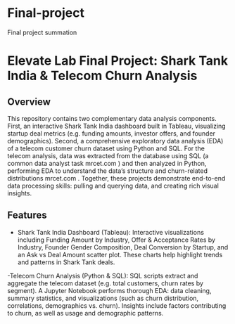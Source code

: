 # Final-project
Final project summation

# Elevate Lab Final Project: Shark Tank India & Telecom Churn Analysis

## Overview

This repository contains two complementary data analysis components. First, an interactive Shark Tank India dashboard built in Tableau, visualizing startup deal metrics (e.g. funding amounts, investor offers, and founder demographics). Second, a comprehensive exploratory data analysis (EDA) of a telecom customer churn dataset using Python and SQL. For the telecom analysis, data was extracted from the database using SQL (a common data analyst task
mrcet.com
) and then analyzed in Python, performing EDA to understand the data’s structure and churn-related distributions
mrcet.com
. Together, these projects demonstrate end-to-end data processing skills: pulling and querying data, and creating rich visual insights.

## Features

- Shark Tank India Dashboard (Tableau): Interactive visualizations including Funding Amount by Industry, Offer & Acceptance Rates by Industry, Founder Gender Composition, Deal Conversion by Startup, and an Ask vs Deal Amount scatter plot. These charts help highlight trends and patterns in Shark Tank deals.
  
-Telecom Churn Analysis (Python & SQL): SQL scripts extract and aggregate the telecom dataset (e.g. total customers, churn rates by segment). A Jupyter Notebook performs thorough EDA: data cleaning, summary statistics, and visualizations (such as churn distribution, correlations, demographics vs. churn). Insights include factors contributing to churn, as well as usage and demographic patterns.
